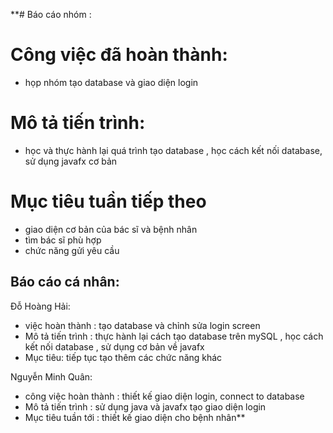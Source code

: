 **# Báo cáo nhóm :
# Công việc đã hoàn thành:
- họp nhóm tạo database và giao diện login 
# Mô tả tiến trình:
- học và thực hành lại quá trình tạo database , học cách kết nối database, sử dụng javafx cơ bản
# Mục tiêu tuần tiếp theo
- giao diện cơ bản của bác sĩ và bệnh nhân
- tìm bác sĩ phù hợp
- chức năng gửi yêu cầu  
## Báo cáo cá nhân:
Đỗ Hoàng Hải:
- việc hoàn thành : tạo database và chỉnh sửa login screen
- Mô tả tiến trình : thực hành lại cách tạo database trên mySQL , học cách kết nối database , sử dụng cơ bản về javafx 
- Mục tiêu: tiếp tục tạo thêm các chức năng khác

Nguyễn Minh Quân:
- công việc hoàn thành : thiết kế giao diện login, connect to database
- Mô tả tiến trình : sử dụng java và javafx tạo giao diện login
- Mục tiêu tuần tới : thiết kế giao diện cho bệnh nhân**
